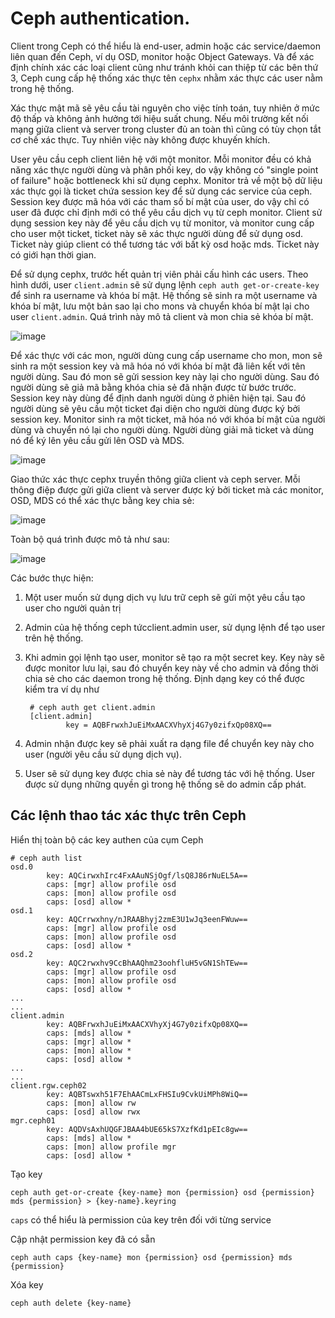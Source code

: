 # Ceph authentication.
Client trong Ceph có thể hiểu là end-user, admin hoặc các service/daemon liên quan đến Ceph, ví dụ OSD, monitor hoặc Object Gateways. Và để xác định chính xác các loại client cũng như tránh khỏi can thiệp từ các bên thứ 3, Ceph cung cấp hệ thống xác thực tên `cephx` nhằm xác thực các user nằm trong hệ thống.

Xác thực mật mã sẽ yêu cầu tài nguyên cho việc tính toán, tuy nhiên ở mức độ thấp và không ảnh hưởng tới hiệu suất chung. Nếu môi trường kết nối mạng giữa client và server trong cluster đủ an toàn thì cũng có tùy chọn tắt cơ chế xác thực. Tuy nhiên việc này không được khuyến khích.

User yêu cầu ceph client liên hệ với một monitor.  Mỗi monitor đều có khả năng xác thực người dùng và phân phối key, do vậy không có "single point of failure" hoặc bottleneck khi sử dụng cephx. Monitor trả về một bộ dữ liệu xác thực gọi là ticket chứa session key để sử dụng các service của ceph. Session key được mã hóa với các tham số bí mật của user, do vậy chỉ có user đã được chỉ định mới có thể yêu cầu dịch vụ từ ceph monitor. Client sử dụng session key này để yêu cầu dịch vụ từ monitor, và monitor cung cấp cho user một ticket, ticket này sẽ xác thực người dùng để sử dụng osd. Ticket này giúp client có thể tương tác với bất kỳ osd hoặc mds. Ticket này có giới hạn thời gian.

Để sử dụng cephx, trước hết quản trị viên phải cấu hình các users. Theo hình dưới, user `client.admin` sẽ sử dụng lệnh `ceph auth get-or-create-key` để sinh ra username và khóa bí mật. Hệ thống sẽ sinh ra một username và khóa bí mật, lưu một bản sao lại cho mons và chuyển khóa bí mật lại cho user `client.admin`. Quá trình này mô tả client và mon chia sẻ khóa bí mật.	

![image](https://user-images.githubusercontent.com/83684068/129035406-35009cec-01e6-420a-9ce6-3522b4fe0237.png)

Để xác thực với các mon, người dùng cung cấp username cho mon, mon sẽ sinh ra một session key và mã hóa nó với khóa bí mật đã liên kết với tên người dùng. Sau đó mon sẽ gửi session key này lại cho người dùng. Sau đó người dùng sẽ giả mã bằng khóa chia sẻ đã nhận được từ bước trước. Session key này dùng để định danh người dùng ở phiên hiện tại. Sau đó người dùng sẽ yêu cầu một ticket đại diện cho người dùng được ký bởi session key. Monitor sinh ra một ticket, mã hóa nó với khóa bí mật của người dùng và chuyển nó lại cho người dùng. Người dùng giải mã ticket và dùng nó để ký lên yêu cầu gửi lên OSD và MDS.

![image](https://user-images.githubusercontent.com/83684068/129035522-d3b24d7c-a158-47a5-a5b6-b5394975c29c.png)


Giao thức xác thực cephx truyền thông giữa client và ceph server. Mỗi thông điệp được gửi giữa client và server được ký bởi ticket mà các monitor, OSD, MDS có thể xác thực bằng key chia sẻ:

![image](https://user-images.githubusercontent.com/83684068/129059709-595b5a64-4da3-4a21-a4b8-61c6fc4035be.png)

Toàn bộ quá trình được mô tả như sau:

![image](https://user-images.githubusercontent.com/83684068/129297598-d76fdb0c-04cd-4c8c-b309-1d83bfa50306.png)

Các bước thực hiện:
1. Một user muốn sử dụng dịch vụ lưu trữ ceph sẽ gửi một yêu cầu tạo user cho người quản trị
2. Admin của hệ thống ceph tứcclient.admin user, sử dụng lệnh để tạo user trên hệ thống.
3. Khi admin gọi lệnh tạo user, monitor sẽ tạo ra một secret key. Key này sẽ được monitor lưu lại, sau đó chuyển key này về cho admin và đồng thời chia sẻ cho các daemon trong hệ thống. Định dạng key có thể được kiểm tra ví dụ như

        # ceph auth get client.admin
        [client.admin]
                key = AQBFrwxhJuEiMxAACXVhyXj4G7y0zifxQp08XQ==
                
4. Admin nhận được key sẽ phải xuất ra dạng file để chuyển key này cho user (người yêu cầu sử dụng dịch vụ).
5. User sẽ sử dụng key được chia sẻ này để tương tác với hệ thống. User được sử dụng những quyền gì trong hệ thống sẽ do admin cấp phát.

## Các lệnh thao tác xác thực trên Ceph

Hiển thị toàn bộ các key authen của cụm Ceph

    # ceph auth list
    osd.0
            key: AQCirwxhIrc4FxAAuNSjOgf/lsQ8J86rNuEL5A==
            caps: [mgr] allow profile osd
            caps: [mon] allow profile osd
            caps: [osd] allow *
    osd.1
            key: AQCrrwxhny/nJRAABhyj2zmE3U1wJq3eenFWuw==
            caps: [mgr] allow profile osd
            caps: [mon] allow profile osd
            caps: [osd] allow *
    osd.2
            key: AQC2rwxhv9CcBhAAQhm23oohfluH5vGN1ShTEw==
            caps: [mgr] allow profile osd
            caps: [mon] allow profile osd
            caps: [osd] allow *
    ...
    ...
    client.admin
            key: AQBFrwxhJuEiMxAACXVhyXj4G7y0zifxQp08XQ==
            caps: [mds] allow *
            caps: [mgr] allow *
            caps: [mon] allow *
            caps: [osd] allow *
    ...
    ...
    client.rgw.ceph02
            key: AQBTswxh51F7EhAACmLxFHSIu9CvkUiMPh8WiQ==
            caps: [mon] allow rw
            caps: [osd] allow rwx
    mgr.ceph01
            key: AQDVsAxhUQGFJBAA4bUE65kS7XzfKd1pEIc8gw==
            caps: [mds] allow *
            caps: [mon] allow profile mgr
            caps: [osd] allow *

Tạo key 

    ceph auth get-or-create {key-name} mon {permission} osd {permission} mds {permission} > {key-name}.keyring

`caps` có thể hiểu là permission của key trên đối với từng service

Cập nhật permission key đã có sẵn

    ceph auth caps {key-name} mon {permission} osd {permission} mds {permission}

Xóa key
 
    ceph auth delete {key-name}
